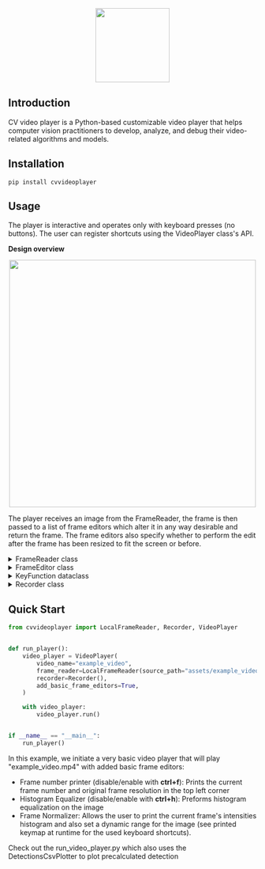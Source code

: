 <div align="center"><img src="assets/logo.png" width="150"></div>

## Introduction
CV video player is a Python-based customizable video player that helps computer vision practitioners
to develop, analyze, and debug their video-related algorithms and models.


## Installation
`pip install cvvideoplayer`

## Usage
The player is interactive and operates only with keyboard presses (no buttons). The user can register 
shortcuts using the VideoPlayer class's API.

**Design overview**
<div align="center"><img src="assets/video_player_design_chart.png" width="500"></div>

The player receives an image from the FrameReader, the frame is then passed to a list of frame editors
which alter it in any way desirable and return the frame. The frame editors also specify whether 
to perform the edit after the frame has been resized to fit the screen or before.

<details>
<summary>FrameReader class</summary>

Implements the following protocol:
```python
class FrameReader(abc.ABC):
    @abc.abstractmethod
    def get_frame(self, frame_num: int) -> Optional[np.ndarray]:
        pass

    @abc.abstractmethod
    def __len__(self) -> int:
        pass
```

A ready-to-use LocalFrameReader is already implemented and can be used to read 
any local video file or folder containing the frames as images 
(as long as there is a number in the name of the image files indicating their order).

</details>


<details>
<summary>FrameEditor class</summary>

You can add any number of FrameEditors for the player to apply using
the VideoPlayer method "add_frame_editor". A FrameEditor is a class
that needs to inherit BaseFrameEditor and implement 
the following abstract methods:

```python
class BaseFrameEditor(ABC):
    @property
    @abstractmethod
    def edit_after_resize(self) -> bool:
        """
        Returns a boolean indicating whether the edit should happen before the frame is resized to fit the frame or
        after. True for after...
        """
        pass

    @abstractmethod
    def _edit_frame(self, frame: np.ndarray, frame_num: int) -> np.ndarray:
        """
        Here is where the editing happens. The function receives a frame and frame number and should return the frame
        after it has been altered in any way desirable by the user

        Args:
            frame (): the input frame
            frame_num ():

        Returns: the edited frame
        """
        pass
```

</details>


<details>
<summary>KeyFunction dataclass</summary>

A KeyFunction defines a mapping between a key and a function with an added description of the
function's purpose. You can add a new KeyFunction in two ways:
- Using the video player's method "register_key_function"
- Using a FrameEditors property "key_functions_to_register" which returns 
a list of KeyFunctions that will be registered once the FrameEditor is added 
to the player

### default key functions:
These are used by the player and cannot be overwritten:
- "space bar": Play/Pause video
- "right": Next frame
- "left": Previous frame
- "ctrl+right": 10 frames forward
- "ctrl+left": 10 frames back
- "ctrl+shift+right": 50 frames forward
- "ctrl+shift+left": 50 frames back
- "+": Increase frame size
- "-": Decrease frame size

</details>

<details>
<summary>Recorder class</summary>

The recorder class is an object that can be used to record whatever is being
played in the video player. By default, the video will be saved in an "outputs" folder
which will be created in the CWD.

To use the recorder:
```python
from cvvideoplayer import VideoPlayer, Recorder
video_player = VideoPlayer(
    recorder=Recorder(),
    **other_video_player_kwargs
)
```

</details>

## Quick Start
```python
from cvvideoplayer import LocalFrameReader, Recorder, VideoPlayer


def run_player():
    video_player = VideoPlayer(
        video_name="example_video",
        frame_reader=LocalFrameReader(source_path="assets/example_video.mp4"),
        recorder=Recorder(),
        add_basic_frame_editors=True,
    )

    with video_player:
        video_player.run()


if __name__ == "__main__":
    run_player()
``` 

In this example, we initiate a very basic video player that will play "example_video.mp4" with added basic
frame editors:
- Frame number printer (disable/enable with **ctrl+f**): Prints the current frame number and original frame resolution in the top left corner
- Histogram Equalizer (disable/enable with **ctrl+h**): Preforms histogram equalization on the image
- Frame Normalizer: Allows the user to print the current frame's intensities histogram and also
set a dynamic range for the image (see printed keymap at runtime for the used keyboard shortcuts).

Check out the run_video_player.py which also uses the DetectionsCsvPlotter to plot precalculated detection
